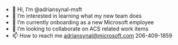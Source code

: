 - 👋 Hi, I’m @adriansynal-msft
- 👀 I’m interested in learning what my new team does
- 🌱 I’m currently onboarding as a new Microsoft employee
- 💞️ I’m looking to collaborate on ACS related work items
- 📫 How to reach me adriansynal@microsoft.com 206-409-1859

<!---
adriansynal-msft/adriansynal-msft is a ✨ special ✨ repository because its `README.md` (this file) appears on your GitHub profile.
You can click the Preview link to take a look at your changes.
--->
